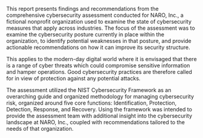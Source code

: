 This report presents findings and recommendations from the comprehensive cybersecurity assessment conducted for NARO, Inc., a fictional nonprofit organization used to examine the state of cybersecurity measures that apply across industries. The focus of the assessment was to examine the cybersecurity posture currently in place within the organization, to identify potential weaknesses in that posture, and provide actionable recommendations on how it can improve its security structure. 

This applies to the modern-day digital world where it is envisaged that there is a range of cyber threats which could compromise sensitive information and hamper operations. Good cybersecurity practices are therefore called for in view of protection against any potential attacks.

The assessment utilized the NIST Cybersecurity Framework as an overarching guide and organized methodology for managing cybersecurity risk, organized around five core functions: Identification, Protection, Detection, Response, and Recovery. Using the framework was intended to provide the assessment team with additional insight into the cybersecurity landscape at NARO, Inc., coupled with recommendations tailored to the needs of that organization.
